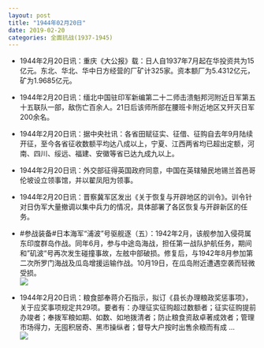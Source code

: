 ```yaml
---
layout: post
title: "1944年02月20日"
date: 2019-02-20
categories: 全面抗战(1937-1945)
---
```


<meta name="referrer" content="no-referrer" />

- 1944年2月20日讯：重庆《大公报》载：日人自1937年7月起在华投资共为15亿元。东北、华北、华中日方经营的厂矿计325家。资本额厂为5.4312亿元，矿为1.9685亿元。 

- 1944年2月20日讯：缅北中国驻印军新编第二十二师击溃魁邦河附近日军第五十五联队一部，敌伤亡百余人。21日后该师所部在腰班卡附近地区又歼灭日军200余名。 

- 1944年2月20日讯：据中央社讯：各省田赋征实、征借、征购自去年9月陆续开征，至今各省征收数额平均达八成以上，宁夏、江西两省均已超出定额，河南、四川、绥远、福建、安徽等省已达九成九以上。 

- 1944年2月20日讯：外交部征得英国政府同意，中国在英辖殖民地锡兰首邑哥伦坡设立领事馆，并以翟凤阳为领事。 

- 1944年2月20日讯：晋察冀军区发出《关于恢复与开辟地区的训令》。训令针对日伪军大量撤调以集中兵力的情况，具体部署了各区恢复与开辟新区的任务。 

- #参战装备#日本海军“浦波”号驱舰逐（五）：1942年2月，该舰参加入侵荷属东印度群岛作战。同年6月，参与中途岛海战，担任第一战队护航任务，期间和”矶波“号再次发生碰撞事故，左舷中部破损。修复后，与1942年8月参加第二次所罗门海战及瓜岛增援运输作战。10月19日，在瓜岛附近遭遇空袭而轻微受损。 <br/><img src="https://wx2.sinaimg.cn/large/aca367d8ly1g0cnrbruj3j20dc0a075v.jpg" />

- 1944年2月20日讯：粮食部奉蒋介石指示，拟订《县长办理粮政奖惩事项》，关于应奖事项规定共29项。要者有：办理征实征购超过数额者；征实征购提前办竣者；奉拨军粮如期、如数、如地拨清者；防止粮食资敌卓著成效者；管理市场得力，无囤积居奇、黑市操纵者；督导大户按时出售余粮而有成 ... <br/><img src="https://wx1.sinaimg.cn/large/aca367d8ly1g0cka7kcq0j20c809zq30.jpg" />

